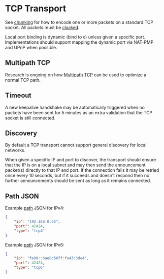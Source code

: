 TCP Transport
=============

See [chunking](../lob/chunking.md) for how to encode one or more packets on a standard TCP socket.  All packets must be [cloaked](../e3x/cloaking.md).

Local port binding is dynamic (bind to `0`) unless given a specific port.  Implementations should support mapping the dynamic port via NAT-PMP and UPnP when possible.

## Multipath TCP

Research is ongoing on how [Multipath TCP](http://en.wikipedia.org/wiki/Multipath_TCP) can be used to optimize a normal TCP path.

## Timeout

A new keepalive handshake may be automatically triggered when no packets have been sent for 5 minutes as an extra validation that the TCP socket is still connected.

## Discovery

By default a TCP transport cannot support general discovery for local networks.

When given a specific IP and port to discover, the transport should ensure that the IP is on a local subnet and may then send the announcement packet(s) directly to that IP and port.  If the connection fails it may be retried once every 10 seconds, but if it succeeds and doesn't respond then no further announcements should be sent as long as it remains connected.

## Path JSON

Example [path](../channels/path.md) JSON for IPv4:

```json
{
    "ip": "192.168.0.55",
    "port": 42424,
    "type": "tcp4"
}
```

Example [path](../channels/path.md) JSON for IPv6:

```json
{
    "ip": "fe80::bae8:56ff:fe43:3de4",
    "port": 42424,
    "type": "tcp6"
}
```

